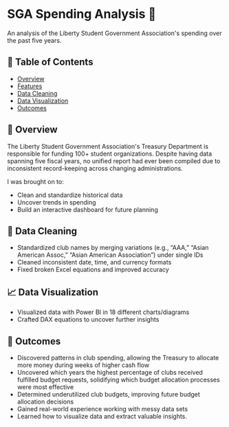 # SGA Spending Analysis 🎯
An analysis of the Liberty Student Government Association's spending over the past five years.

## 📌 Table of Contents
- [Overview](#overview)
- [Features](#features)
- [Data Cleaning](#data-cleaning)
- [Data Visualization](#data-visualization)
- [Outcomes](#outcomes)


## 🧠 Overview
The Liberty Student Government Association's Treasury Department is responsible for funding 100+ student organizations. Despite having data spanning five fiscal years, no unified report had ever been compiled due to inconsistent record-keeping across changing administrations.

I was brought on to:
- Clean and standardize historical data
- Uncover trends in spending
- Build an interactive dashboard for future planning

## 🧹 Data Cleaning
- Standardized club names by merging variations (e.g., “AAA,” “Asian American Assoc,” “Asian American Association”) under single IDs
- Cleaned inconsistent date, time, and currency formats
- Fixed broken Excel equations and improved accuracy
  
## 📈 Data Visualization
- Visualized data with Power BI in 18 different charts/diagrams
- Crafted DAX equations to uncover further insights

## 🎊 Outcomes
- Discovered patterns in club spending, allowing the Treasury to allocate more money during weeks of higher cash flow
- Uncovered which years the highest percentage of clubs received fulfilled budget requests, solidifying which budget allocation processes were most effective
- Determined underutilized club budgets, improving future budget allocation decisions
- Gained real-world experience working with messy data sets 
- Learned how to visualize data and extract valuable insights.

